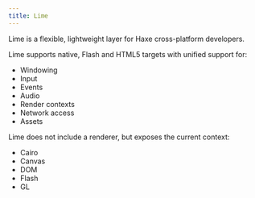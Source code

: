 ```yaml
---
title: Lime
---
```


Lime is a flexible, lightweight layer for Haxe cross-platform developers.

Lime supports native, Flash and HTML5 targets with unified support for:

 * Windowing
 * Input
 * Events
 * Audio
 * Render contexts
 * Network access
 * Assets
 
Lime does not include a renderer, but exposes the current context:

 * Cairo
 * Canvas
 * DOM
 * Flash
 * GL